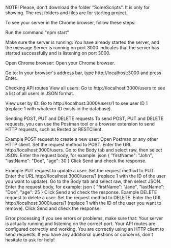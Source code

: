 NOTE! Please, don't download the folder "SomeScripts". It is only for showing. The rest folders and files are for starting project.

To see your server in the Chrome browser, follow these steps:

Run the command "npm start"

Make sure the server is running:
You have already started the server, and the message Server is running on port 3000 indicates that the server has started successfully and is listening on port 3000.

Open Chrome browser:
Open your Chrome browser.

Go to:
In your browser's address bar, type http://localhost:3000 and press Enter.

Checking API routes
View all users:
Go to http://localhost:3000/users to see a list of all users in JSON format.

View user by ID:
Go to http://localhost:3000/users/1 to see user ID 1 (replace 1 with whatever ID exists in the database).

Sending POST, PUT and DELETE requests
To send POST, PUT and DELETE requests, you can use the Postman tool or a browser extension to send HTTP requests, such as Rested or RESTClient.




Example POST request to create a new user:
Open Postman or any other HTTP client.
Set the request method to POST.
Enter the URL http://localhost:3000/users.
Go to the Body tab and select raw, then select JSON.
Enter the request body, for example:
json
{
 "firstName": "John",
 "lastName": "Doe",
 "age": 30
}
Click Send and check the response.




Example PUT request to update a user:
Set the request method to PUT.
Enter the URL http://localhost:3000/users/1 (replace 1 with the ID of the user you want to update).
Go to the Body tab and select raw, then select JSON.
Enter the request body, for example:
json
{
 "firstName": "Jane",
 "lastName": "Doe",
 "age": 25
}
Click Send and check the response.
Example DELETE request to delete a user:
Set the request method to DELETE.
Enter the URL http://localhost:3000/users/1 (replace 1 with the ID of the user you want to remove).
Click Send and check the response.



Error processing
If you see errors or problems, make sure that:
Your server is actually running and listening on the correct port.
Your API routes are configured correctly and working.
You are correctly using an HTTP client to send requests.
If you have any additional questions or concerns, don't hesitate to ask for help!
